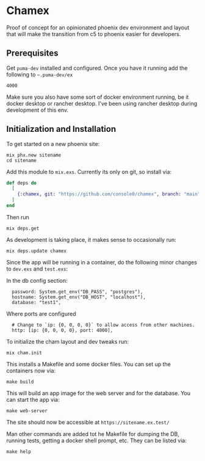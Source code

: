 # Chamex

Proof of concept for an opinionated phoenix dev environment and layout that
will make the transition from c5 to phoenix easier for developers.

## Prerequisites

Get `puma-dev` installed and configured.  Once you have it running add the following 
to `~.puma-dev/ex`

```
4000
```

Make sure you also have some sort of docker environment running, be it docker desktop or 
rancher desktop.  I've been using rancher desktop during development of this env.

## Initialization and Installation 

To get started on a new phoenix site:

```
mix phx.new sitename
cd sitename
```

Add this module to `mix.exs`.  Currently its only on git, so install via:

```elixir
def deps do
  [
    {:chamex, git: "https://github.com/console0/chamex", branch: "main"}`}
  ]
end
```

Then run

```
mix deps.get
```

As development is taking place, it makes sense to occasionally run:

```
mix deps.update chamex
```

Since the app will be running in a container, do the following minor changes to `dev.exs` and `test.exs`:

In the db config section:

```
  password: System.get_env("DB_PASS", "postgres"),
  hostname: System.get_env("DB_HOST", "localhost"),
  database: "test1",
```

Where ports are configured

```
  # Change to `ip: {0, 0, 0, 0}` to allow access from other machines.
  http: [ip: {0, 0, 0, 0}, port: 4000],
```

To initialize the cham layout and dev tweaks run:

```
mix cham.init
```

This installs a Makefile and some docker files.  You can set up the containers now via:

```
make build
```

This will build an app image for the web server and for the database.  You can start the app via:

```
make web-server
```

The site should now be accessible at `https://sitename.ex.test/`

Man other commands are added tot he Makefile for dumping the DB, running tests, getting a docker shell prompt, etc.  They can be
listed via:

```
make help
```
